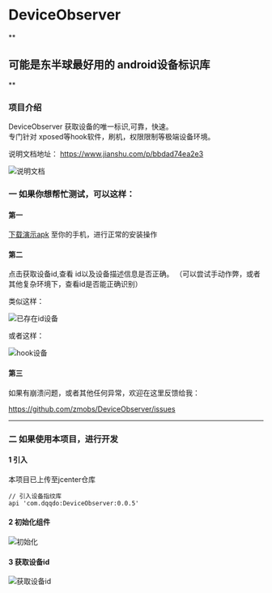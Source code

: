 # DeviceObserver

**
## 可能是东半球最好用的 android设备标识库
** 


### 项目介绍
DeviceObserver  获取设备的唯一标识,可靠，快速。  
专门针对  xposed等hook软件，刷机，权限限制等极端设备环境。


说明文档地址：  https://www.jianshu.com/p/bbdad74ea2e3

![说明文档](https://images.gitee.com/uploads/images/2018/1012/143304_df35b554_62207.png "屏幕截图.png")


### 一  如果你想帮忙测试，可以这样：

#### 第一

[下载演示apk](https://github.com/zmobs/DeviceObserver/blob/master/apk/observer_demo_0.0.5.apk) 至你的手机，进行正常的安装操作


#### 第二

点击获取设备id,查看 id以及设备描述信息是否正确。 （可以尝试手动作弊，或者其他复杂环境下，查看id是否能正确识别）  

类似这样：  

![已存在id设备](https://images.gitee.com/uploads/images/2018/1012/134405_7f3e09be_62207.png "屏幕截图.png")

或者这样：

![hook设备](https://images.gitee.com/uploads/images/2018/1012/140125_e0008350_62207.png "屏幕截图.png")


#### 第三

如果有崩溃问题，或者其他任何异常，欢迎在这里反馈给我：

https://github.com/zmobs/DeviceObserver/issues

  

*************************************
  


### 二  如果使用本项目，进行开发




#### 1 引入

本项目已上传至jcenter仓库


```
// 引入设备指纹库
api 'com.dqqdo:DeviceObserver:0.0.5'
```



#### 2 初始化组件

![ 初始化](https://images.gitee.com/uploads/images/2018/1012/134101_14d5d21b_62207.png "屏幕截图.png")



#### 3 获取设备id

![获取设备id](https://images.gitee.com/uploads/images/2018/1012/134200_1855671b_62207.png "屏幕截图.png")
